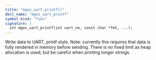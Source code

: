 ```yaml
---
title: "mgos_uart_printf()"
decl_name: "mgos_uart_printf"
symbol_kind: "func"
signature: |
  int mgos_uart_printf(int uart_no, const char *fmt, ...);
---
```


Write data to UART, printf style.
Note: currently this requires that data is fully rendered in memory before
sending. There is no fixed limit as heap allocation is used, but be careful
when printing longer strings. 

